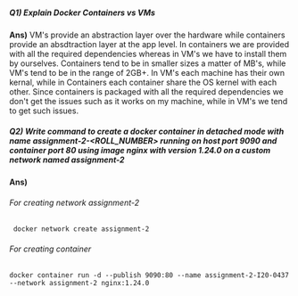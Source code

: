 ##### Q1) Explain Docker Containers vs VMs
**Ans)** VM's provide an abstraction layer over the hardware while containers provide an absdtraction layer at the app level. In containers we are provided with all the required dependencies whereas in VM's we have to install them by ourselves. Containers tend to be in smaller sizes a matter of MB's, while VM's tend to be in the range of 2GB+. In VM's each machine has their own kernal, while in Containers each container share the OS kernel with each other. Since containers is packaged with all the required dependencies we don't get the issues such as it works on my machine, while in VM's we tend to get such issues.

##### Q2) Write command to create a docker container in detached mode with name assignment-2-<ROLL_NUMBER> running on host port 9090 and container port 80 using image nginx with version 1.24.0 on a custom network named assignment-2
**Ans)** 
###### For creating network assignment-2
``` docker network create assignment-2```
###### For creating container
```docker container run -d --publish 9090:80 --name assignment-2-I20-0437 --network assignment-2 nginx:1.24.0```